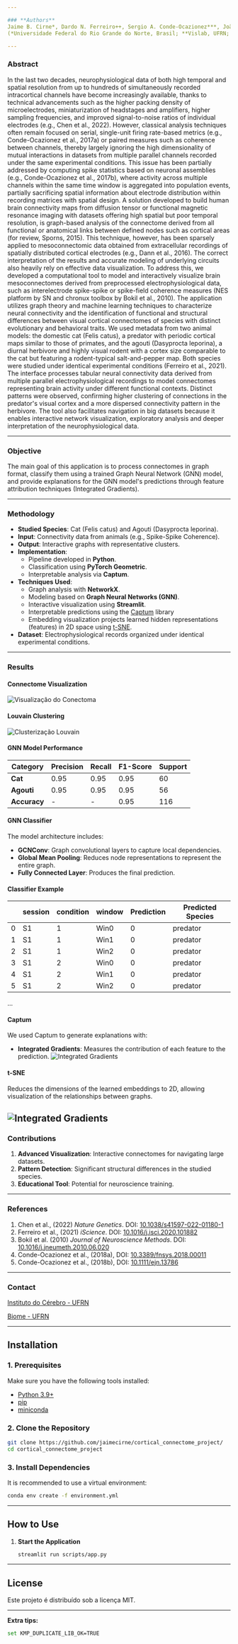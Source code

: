 ```yaml
---

### **Authors**
Jaime B. Cirne*, Dardo N. Ferreiro++, Sergio A. Conde-Ocazionez***, João H.N. Patriota***, S. Neuenschwander** e Kerstin E. Schmidt*  
(*Universidade Federal do Rio Grande do Norte, Brasil; **Vislab, UFRN; ***Universidade de Amsterdã; ++Ludwig Maximilian Universität, Alemanha)

---
```


### **Abstract**

In the last two decades, neurophysiological data of both high temporal and spatial resolution from up to hundreds of simultaneously recorded intracortical channels have become increasingly available, thanks to technical advancements such as the higher packing density of microelectrodes, miniaturization of headstages and amplifiers, higher sampling frequencies, and improved signal-to-noise ratios of individual electrodes (e.g., Chen et al., 2022). However, classical analysis techniques often remain focused on serial, single-unit firing rate-based metrics (e.g., Conde-Ocazionez et al., 2017a) or paired measures such as coherence between channels, thereby largely ignoring the high dimensionality of mutual interactions in datasets from multiple parallel channels recorded under the same experimental conditions.
This issue has been partially addressed by computing spike statistics based on neuronal assemblies (e.g., Conde-Ocazionez et al., 2017b), where activity across multiple channels within the same time window is aggregated into population events, partially sacrificing spatial information about electrode distribution within recording matrices with spatial design.
A solution developed to build human brain connectivity maps from diffusion tensor or functional magnetic resonance imaging with datasets offering high spatial but poor temporal resolution, is graph-based analysis of the connectome derived from all functional or anatomical links between defined nodes such as cortical areas (for review, Sporns, 2015). This technique, however, has been sparsely applied to mesoconnectomic data obtained from extracellular recordings of spatially distributed cortical electrodes (e.g., Dann et al., 2016).
The correct interpretation of the results and accurate modeling of underlying circuits also heavily rely on effective data visualization. To address this, we developed a computational tool to model and interactively visualize brain mesoconnectomes derived from preprocessed electrophysiological data, such as interelectrode spike-spike or spike-field coherence measures (NES platform by SN and chronux toolbox by Bokil et al., 2010). The application utilizes graph theory and machine learning techniques to characterize neural connectivity and the identification of functional and structural differences between visual cortical connectomes of species with distinct evolutionary and behavioral traits.
We used metadata from two animal models: the domestic cat (Felis catus), a predator with periodic cortical maps similar to those of primates, and the agouti (Dasyprocta leporina), a diurnal herbivore and highly visual rodent with a cortex size comparable to the cat but featuring a rodent-typical salt-and-pepper map. Both species were studied under identical experimental conditions (Ferreiro et al., 2021).
The interface processes tabular neural connectivity data derived from multiple parallel electrophysiological recordings to model connectomes representing brain activity under different functional contexts. Distinct patterns were observed, confirming higher clustering of connections in the predator's visual cortex and a more dispersed connectivity pattern in the herbivore. The tool also facilitates navigation in big datasets because it enables interactive network visualization, exploratory analysis and deeper interpretation of the neurophysiological data.

---

### **Objective**
The main goal of this application is to process connectomes in graph format, classify them using a trained Graph Neural Network (GNN) model, and provide explanations for the GNN model's predictions through feature attribution techniques (Integrated Gradients).

---

### **Methodology**
- **Studied Species**: Cat (Felis catus) and Agouti (Dasyprocta leporina).
- **Input**: Connectivity data from animals (e.g., Spike-Spike Coherence).
- **Output**:  Interactive graphs with representative clusters.
- **Implementation**:
  - Pipeline developed in **Python**.
  - Classification using **PyTorch Geometric**.
  - Interpretable analysis via **Captum**.
- **Techniques Used**:
  - Graph analysis with **NetworkX**.
  - Modeling based on **Graph Neural Networks (GNN)**.
  - Interactive visualization using **Streamlit**.
  - Interpretable predictions using the [Captum](https://captum.ai/) library
  - Embedding visualization projects learned hidden representations (features) in 2D space using [t-SNE](https://scikit-learn.org/stable/modules/generated/sklearn.manifold.TSNE.html).
- **Dataset**: Electrophysiological records organized under identical experimental conditions.

---

### **Results**
#### Connectome Visualization
   ![Visualização do Conectoma](https://github.com/jaimecirne/cortical_connectome_project/blob/main/img/conectoma_visual.png?raw=true)

#### Louvain Clustering
   ![Clusterização Louvain](https://github.com/jaimecirne/cortical_connectome_project/blob/main/img/clusters.png?raw=true)

#### GNN Model Performance  

| Category  | Precision | Recall | F1-Score | Support |
|------------|----------|--------|----------|---------|
| **Cat** | 0.95     | 0.95   | 0.95     | 60      |
| **Agouti**   | 0.95     | 0.95   | 0.95     | 56      |
| **Accuracy** | -        | -      | 0.95     | 116     |

#### GNN Classifier
The model architecture includes:
- **GCNConv**: Graph convolutional layers to capture local dependencies.
- **Global Mean Pooling**: Reduces node representations to represent the entire graph.
- **Fully Connected Layer**: Produces the final prediction.

#### Classifier Example  
| |session|condition|window|Prediction|Predicted Species|
|------|-------|---------|------|----------|-----------------|
|0     |S1     |1        |Win0  |0         |predator         |
|1     |S1     |1        |Win1  |0         |predator         |
|2     |S1     |1        |Win2  |0         |predator         |
|3     |S1     |2        |Win0  |0         |predator         |
|4     |S1     |2        |Win1  |0         |predator         |
|5     |S1     |2        |Win2  |0         |predator         |

...

#### Captum
We used Captum to generate explanations with:
- **Integrated Gradients**: Measures the contribution of each feature to the prediction.
 ![Integrated Gradients](https://github.com/jaimecirne/cortical_connectome_project/blob/main/img/Prediction1_ig.png?raw=true)


#### t-SNE
Reduces the dimensions of the learned embeddings to 2D, allowing visualization of the relationships between graphs.

 ![Integrated Gradients](https://github.com/jaimecirne/cortical_connectome_project/blob/main/img/t-SNEs_small.png?raw=true)
---
  
### **Contributions**
1. **Advanced Visualization**: Interactive connectomes for navigating large datasets.
2. **Pattern Detection**: Significant structural differences in the studied species.
3. **Educational Tool**: Potential for neuroscience training.

---

### **References**
1. Chen et al., (2022) *Nature Genetics*. DOI: [10.1038/s41597-022-01180-1](https://doi.org/10.1038/s41597-022-01180-1)
2. Ferreiro et al., (2021) *iScience*. DOI: [10.1016/j.isci.2020.101882](https://doi.org/10.1016/j.isci.2020.101882)
3. Bokil et al. (2010) *Journal of Neuroscience Methods*. DOI: [10.1016/j.jneumeth.2010.06.020](https://doi.org/10.1016/j.jneumeth.2010.06.020)
4. Conde-Ocazionez et al., (2018a),  DOI: [10.3389/fnsys.2018.00011](https://doi.org/10.3389/fnsys.2018.00011)
5. Conde-Ocazionez et al., (2018b),  DOI: [10.1111/ejn.13786](https://doi.org/10.1111/ejn.13786)

---
### **Contact**

[Instituto do Cérebro - UFRN](https://www.neuro.ufrn.br)  

[Biome - UFRN](https://bioinfo.imd.ufrn.br/)  

---

## **Installation**

### **1. Prerequisites**
Make sure you have the following tools installed:
- [Python 3.9+](https://www.python.org/)
- [pip](https://pip.pypa.io/en/stable/)
- [miniconda](https://docs.anaconda.com/miniconda/install/)

### **2. Clone the Repository**
```bash
git clone https://github.com/jaimecirne/cortical_connectome_project/
cd cortical_connectome_project
```

### **3. Install Dependencies**
It is recommended to use a virtual environment:
```bash
conda env create -f environment.yml
```

---

## **How to Use**

1. **Start the Application**
   ```bash
   streamlit run scripts/app.py
   ```

---

## **License**
Este projeto é distribuído sob a licença MIT.

---
**Extra tips:**
   ```bash
   set KMP_DUPLICATE_LIB_OK=TRUE
   ````